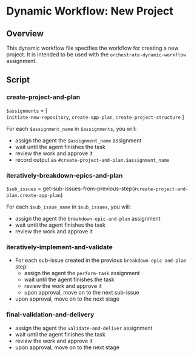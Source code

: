 # Dynamic Workflow: New Project

## Overview

This dynamic workflow file specifies the workflow for creating a new project. It is intended to be used with the `orchestrate-dynamic-workflow` assignment.

## Script

### create-project-and-plan

`$assignments` = [  
                    `initiate-new-repository`,
                    `create-app-plan`, 
                    `create-project-structure`
                 ]

For each `$assignment_name` in `$assignments`, you will:
   - assign the agent the `$assignment_name` assignment
   - wait until the agent finishes the task
   - review the work and approve it
   - record output as `#create-project-and-plan.$assignment_name`
  
### iteratively-breakdown-epics-and-plan

`$sub_issues` = get-sub-issues-from-previous-step(`#create-project-and-plan.create-app-plan`)

For each `$sub_issue_name` in `$sub_issues`, you will:
   - assign the agent the `breakdown-epic-and-plan` assignment
   - wait until the agent finishes the task
   - review the work and approve it

### iteratively-implement-and-validate

- For each sub-issue created in the previous `breakdown-epic-and-plan` step:
  - assign the agent the `perform-task` assignment
  - wait until the agent finishes the task
  - review the work and approve it
  - upon approval, move on to the next sub-issue
- upon approval, move on to the next stage

### final-validation-and-delivery

   - assign the agent the `validate-and-deliver` assignment
   - wait until the agent finishes the task
   - review the work and approve it
   - upon approval, move on to the next stage